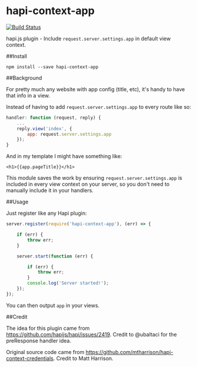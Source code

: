 # hapi-context-app

[![Build Status](https://travis-ci.org/millette/hapi-context-app.svg)](https://travis-ci.org/millette/hapi-context-app)

hapi.js plugin - Include `request.server.settings.app` in default view context.

##Install

`npm install --save hapi-context-app`

##Background

For pretty much any website with app config (title, etc), it's handy to have that info in a view.

Instead of having to add `request.server.settings.app` to every route like so:

```js
handler: function (request, reply) {
    ...
    reply.view('index', {
        app: request.server.settings.app
    });
}
```

And in my template I might have something like:

    <h1>{{app.pageTitle}}</h1>

This module saves the work by ensuring `request.server.settings.app` is included in every view context on your server, so you don't need to manually include it in your handlers.

##Usage

Just register like any Hapi plugin:

```js
server.register(require('hapi-context-app'), (err) => {

    if (err) {
        throw err;
    }

    server.start(function (err) {

        if (err) {
            throw err;
        }
        console.log('Server started!');
    });
});
```

You can then output `app` in your views.

##Credit

The idea for this plugin came from https://github.com/hapijs/hapi/issues/2419. Credit to @ubaltaci for the preResponse handler idea.

Original source code came from https://github.com/mtharrison/hapi-context-credentials. Credit to Matt Harrison.
